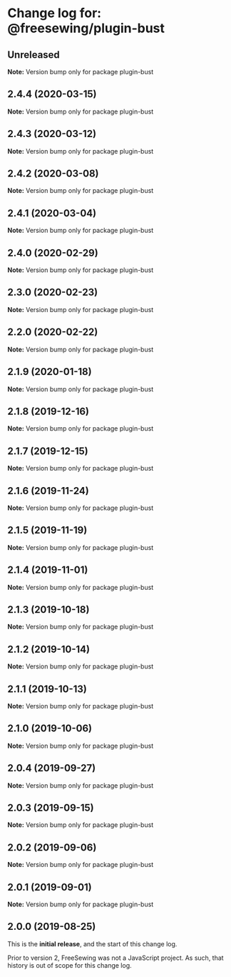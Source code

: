 # Change log for: @freesewing/plugin-bust


## Unreleased

**Note:** Version bump only for package plugin-bust


## 2.4.4 (2020-03-15)

**Note:** Version bump only for package plugin-bust


## 2.4.3 (2020-03-12)

**Note:** Version bump only for package plugin-bust


## 2.4.2 (2020-03-08)

**Note:** Version bump only for package plugin-bust


## 2.4.1 (2020-03-04)

**Note:** Version bump only for package plugin-bust


## 2.4.0 (2020-02-29)

**Note:** Version bump only for package plugin-bust


## 2.3.0 (2020-02-23)

**Note:** Version bump only for package plugin-bust


## 2.2.0 (2020-02-22)

**Note:** Version bump only for package plugin-bust


## 2.1.9 (2020-01-18)

**Note:** Version bump only for package plugin-bust


## 2.1.8 (2019-12-16)

**Note:** Version bump only for package plugin-bust


## 2.1.7 (2019-12-15)

**Note:** Version bump only for package plugin-bust


## 2.1.6 (2019-11-24)

**Note:** Version bump only for package plugin-bust


## 2.1.5 (2019-11-19)

**Note:** Version bump only for package plugin-bust


## 2.1.4 (2019-11-01)

**Note:** Version bump only for package plugin-bust


## 2.1.3 (2019-10-18)

**Note:** Version bump only for package plugin-bust


## 2.1.2 (2019-10-14)

**Note:** Version bump only for package plugin-bust


## 2.1.1 (2019-10-13)

**Note:** Version bump only for package plugin-bust


## 2.1.0 (2019-10-06)

**Note:** Version bump only for package plugin-bust


## 2.0.4 (2019-09-27)

**Note:** Version bump only for package plugin-bust


## 2.0.3 (2019-09-15)

**Note:** Version bump only for package plugin-bust


## 2.0.2 (2019-09-06)

**Note:** Version bump only for package plugin-bust


## 2.0.1 (2019-09-01)

**Note:** Version bump only for package plugin-bust




## 2.0.0 (2019-08-25)

This is the **initial release**, and the start of this change log.

Prior to version 2, FreeSewing was not a JavaScript project.
As such, that history is out of scope for this change log.
